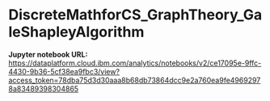 # DiscreteMathforCS_GraphTheory_GaleShapleyAlgorithm

__Jupyter notebook URL:__ https://dataplatform.cloud.ibm.com/analytics/notebooks/v2/ce17095e-9ffc-4430-9b36-5cf38ea9fbc3/view?access_token=78dba75d3d30aaa8b68db73864dcc9e2a760ea9fe49692978a83489398304865
